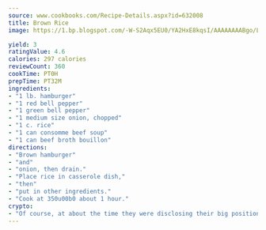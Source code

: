 ```yaml
---
source: www.cookbooks.com/Recipe-Details.aspx?id=632008
title: Brown Rice
image: https://1.bp.blogspot.com/-W-S2Aqx5EU0/YA2HxE8kqsI/AAAAAAAABgo/LNxJ2X_rvYgPNsplYMgQNjuwxaZ0e3pQQCLcBGAsYHQ/s320/17.png

yield: 3
ratingValue: 4.6
calories: 297 calories
reviewCount: 360
cookTime: PT0H
prepTime: PT32M
ingredients:
- "1 lb. hamburger"
- "1 red bell pepper"
- "1 green bell pepper"
- "1 medium size onion, chopped"
- "1 c. rice"
- "1 can consomme beef soup"
- "1 can beef broth bouillon"
directions:
- "Brown hamburger"
- "and"
- "onion, then drain."
- "Place rice in casserole dish,"
- "then"
- "put in other ingredients."
- "Cook at 350u00b0 about 1 hour."
crypto:
- "Of course, at about the time they were disclosing their big position, Bitcoin started to crash."
---
```

